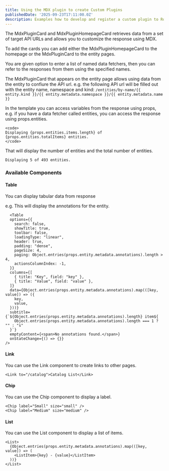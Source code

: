 ```yaml
---
title: Using the MDX plugin to create Custom Plugins
publishedDate: '2025-09-23T17:11:00.0Z'
description: Examples how to develop and register a custom plugin to Roadie using the MDX plugin
---
```


The MdxPluginCard and MdxPluginHomepageCard retrieves data from a set of target API URLs and allows you to customize the response using MDX.

To add the cards you can add either the MdxPluginHomepageCard to the homepage or the MdxPluginCard to the entity pages.

You are given option to enter a list of named data fetchers, then you can refer to the responses from them using the specified names.

The MdxPluginCard that appears on the entity page allows using data from the entity to confiure the API url. e.g. the following API url will be filled out with the entity name, namespace and kind: `/entities/by-name/{{ entity.kind }}/{{ entity.metadata.namespace }}/{{ entity.metadata.name }}`

In the template you can access variables from the response using props, e.g. if you have a data fetcher called entities, you can access the response using props.entities.

```tsx
<code>
Displaying {props.entities.items.length} of {props.entities.totalItems} entities.
</code>
```

That will display the number of entities and the total number of entities.

```text
Displaying 5 of 493 entities.
```


### Available Components

#### Table

You can display tabular data from response

e.g. This will display the annotations for the entity.

```tsx
  <Table
  options={{
    search: false,
    showTitle: true,
    toolbar: false,
    loadingType: "linear",
    header: true,
    padding: "dense",
    pageSize: 4,
    paging: Object.entries(props.entity.metadata.annotations).length > 4,
    actionsColumnIndex: -1,
  }}
  columns={[
    { title: "Key", field: "key" },
    { title: "Value", field: "value" },
  ]}
  data={Object.entries(props.entity.metadata.annotations).map(([key, value]) => ({
    key,
    value,
  }))}
  subtitle={`${Object.entries(props.entity.metadata.annotations).length} item${
    Object.entries(props.entity.metadata.annotations).length === 1 ? "" : "s"
  }`}
  emptyContent={<span>No annotations found.</span>}
  onStateChange={() => {}}
/>
```

#### Link

You can use the Link component to create links to other pages.

```tsx
<Link to="/catalog">Catalog List</Link>
```

#### Chip

You can use the Chip component to display a label.

```tsx
<Chip label="Small" size="small" />
<Chip label="Medium" size="medium" />
```

#### List

You can use the List component to display a list of items.

```tsx
<List>
  {Object.entries(props.entity.metadata.annotations).map(([key, value]) => (
    <ListItem>{key} - {value}</ListItem>
  ))}
</List>
```